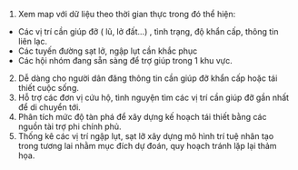 1. Xem map với dữ liệu theo thời gian thực trong đó thể hiện:
- Các vị trí cần giúp đỡ ( lũ, lở đất...) , tình trạng, độ khẩn cấp, thông tin liên lạc.
- Các tuyến đường sạt lở, ngập lụt cần khắc phục
- Các hội nhóm đang sẵn sàng để trợ giúp trong 1 khu vực.
2. Dễ dàng cho người dân đăng thông tin cần giúp đỡ khẩn cấp hoặc tái thiết cuộc sống.
3. Hỗ trợ các đơn vị cứu hộ, tình nguyện tìm các vị trí cần giúp đỡ gần nhất để di chuyển tới.
4. Phân tích mức độ tàn phá để xây dựng kế hoạch tái thiết bằng các nguồn tài trợ phi chính phủ.
5. Thống kê các vị trí ngập lụt, sạt lỡ xây dựng mô hình trí tuệ nhân tạo trong tương lai nhằm mục đích dự đoán, quy hoạch tránh lặp lại thảm họa.

